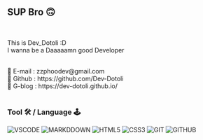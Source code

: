 ## SUP Bro 🙃
<br>

This is Dev_Dotoli :D <br>
I wanna be a Daaaaamn good Developer

<br>
📩 E-mail : zzphoodev@gmail.com <br>
📝 Github : https://github.com/Dev-Dotoli <br>
📌 G-blog : https://dev-dotoli.github.io/ <br>

<br>

### Tool 🛠 / Language 🕹
![VSCODE](https://img.shields.io/badge/visual_studio_code-007ACC?style=for-the-badge&logo=visual-studio-code&logoColor=white) ![MARKDDOWN](https://img.shields.io/badge/markdown-000000?style=for-the-badge&logo=markdown&logoColor=white) ![HTML5](https://img.shields.io/badge/HTML5-E34F26?style=for-the-badge&logo=html5&logoColor=white) ![CSS3](https://img.shields.io/badge/CSS3-1572B6?style=for-the-badge&logo=css3&logoColor=white) ![GIT](https://img.shields.io/badge/git-F05032?style=for-the-badge&logo=git&logoColor=white) ![GITHUB](https://img.shields.io/badge/github-181717?style=for-the-badge&logo=github&logoColor=white) 



<!--
**Dev-Dotoli/Dev-Dotoli** is a ✨ _special_ ✨ repository because its `README.md` (this file) appears on your GitHub profile.

###### Reference
[GitHub profile에 README.md 추가하기](https://tngusmiso.tistory.com/23)

Here are some ideas to get you started:

- 🔭 I’m currently working on ...
- 🌱 I’m currently learning ...
- 👯 I’m looking to collaborate on ...
- 🤔 I’m looking for help with ...
-  Ask me about ...
- 📫 How to reach me: ...
- 😄 Pronouns: ...
- ⚡ Fun fact: ...
-->

